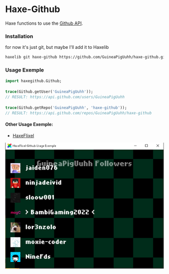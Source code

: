 # Haxe-Github
Haxe functions to use the [Github API](https://docs.github.com/pt/rest?apiVersion=2022-11-28).

### Installation
for now it's just git, but maybe I'll add it to Haxelib
```bash
haxelib git haxe-github https://github.com/GuineaPigUuhh/haxe-github.git
```

### Usage Exemple
```haxe
import haxegithub.Github;

trace(Github.getUser('GuineaPigUuhh'));
// RESULT: https://api.github.com/users/GuineaPigUuhh

trace(Github.getRepo('GuineaPigUuhh', 'haxe-github'));
// RESULT: https://api.github.com/repos/GuineaPigUuhh/haxe-github
```

#### Other Usage Exemple:
- [HaxeFlixel](https://github.com/GuineaPigUuhh/HaxeFlixel-Github-Exemple)

![HaxeFlixelImg](https://raw.githubusercontent.com/GuineaPigUuhh/HaxeFlixel-Github-Exemple/main/img/e.PNG)